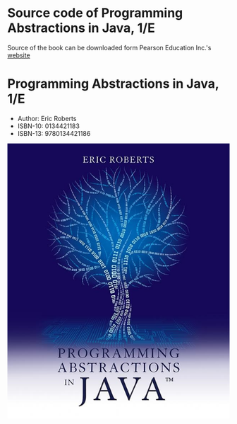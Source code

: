 # Source code of Programming Abstractions in Java, 1/E
Source of the book can be downloaded form Pearson Education Inc.'s [website](https://media.pearsoncmg.com/ph/esm/ecs_roberts_paj_1/cw/content/sourcecode.zip)

# Programming Abstractions in Java, 1/E
- Author: Eric Roberts
- ISBN-10: 0134421183
- ISBN-13: 9780134421186

![Book Cover](images/BookCover.jpg)
